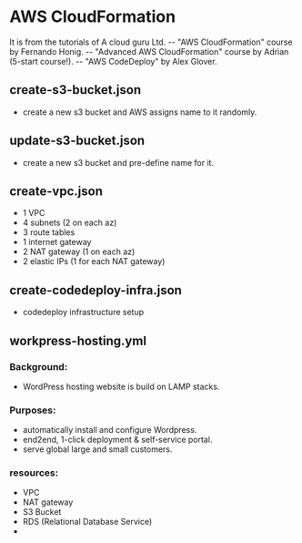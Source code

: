 # AWS CloudFormation
It is from the tutorials of A cloud guru Ltd.
-- "AWS CloudFormation" course by Fernando Honig.
-- "Advanced AWS CloudFormation" course by Adrian (5-start course!).
-- "AWS CodeDeploy" by Alex Glover.

## create-s3-bucket.json
* create a new s3 bucket and AWS assigns name to it randomly.

## update-s3-bucket.json
* create a new s3 bucket and pre-define name for it.

## create-vpc.json
* 1 VPC
* 4 subnets (2 on each az)
* 3 route tables
* 1 internet gateway
* 2 NAT gateway (1 on each az)
* 2 elastic IPs (1 for each NAT gateway)

## create-codedeploy-infra.json
* codedeploy infrastructure setup

## workpress-hosting.yml
### Background:
* WordPress hosting website is build on LAMP stacks.

### Purposes:
* automatically install and configure Wordpress.
* end2end, 1-click deployment & self-service portal.
* serve global large and small customers.

### resources:
* VPC
* NAT gateway
* S3 Bucket
* RDS (Relational Database Service)
*
